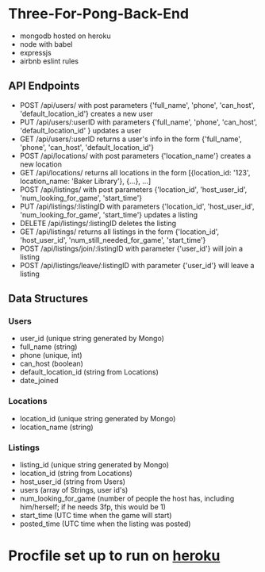 
# Three-For-Pong-Back-End

* mongodb hosted on heroku
* node with babel
* expressjs
* airbnb eslint rules

## API Endpoints
* POST /api/users/ with post parameters {'full_name', 'phone', 'can_host', 'default_location_id'} creates a new user
* PUT /api/users/:userID with parameters {'full_name', 'phone', 'can_host', 'default_location_id' } updates a user
* GET /api/users/:userID returns a user's info in the form {'full_name', 'phone', 'can_host', 'default_location_id'}
* POST /api/locations/ with post parameters {'location_name'} creates a new location
* GET /api/locations/ returns all locations in the form [{location_id: '123', location_name: 'Baker Library'}, {...}, ...]
* POST /api/listings/ with post parameters {'location_id', 'host_user_id', 'num_looking_for_game', 'start_time'} 
* PUT /api/listings/:listingID with parameters {'location_id', 'host_user_id', 'num_looking_for_game', 'start_time'} updates a listing
* DELETE /api/listings/:listingID deletes the listing
* GET /api/listings/ returns all listings in the form {'location_id', 'host_user_id', 'num_still_needed_for_game', 'start_time'}
* POST /api/listings/join/:listingID with parameter {'user_id'} will join a listing
* POST /api/listings/leave/:listingID with parameter {'user_id'} will leave a listing

## Data Structures

### Users
*	user_id (unique string generated by Mongo)
*	full_name (string)
*	phone (unique, int)
*	can_host (boolean)
*	default_location_id (string from Locations)
*	date_joined

### Locations
*	location_id (unique string generated by Mongo)
*	location_name (string)

### Listings
*	listing_id (unique string generated by Mongo)
*	location_id (string from Locations)
*	host_user_id (string from Users)
*	users (array of Strings, user id's)
*	num_looking_for_game (number of people the host has, including him/herself; if he needs 3fp, this would be 1)
*	start_time (UTC time when the game will start)
*	posted_time (UTC time when the listing was posted)


Procfile set up to run on [heroku](https://devcenter.heroku.com/articles/getting-started-with-nodejs#deploy-the-app)
=======
